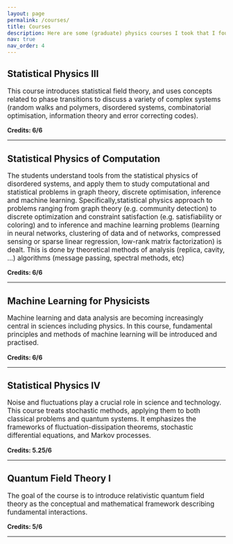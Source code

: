 ```yaml
---
layout: page
permalink: /courses/
title: Courses
description: Here are some (graduate) physics courses I took that I found interesting
nav: true
nav_order: 4
---
```


<div class="courses-list">

  <div class="course-item">
    <h2 class="course-title" style="font-size: 1.5em; font-weight: bold;">Statistical Physics III</h2>
    <p class="course-description" style="font-size: 1.1em;">This course introduces statistical field theory, and uses concepts related to phase transitions to discuss a variety of complex systems (random walks and polymers, disordered systems, combinatorial optimisation, information theory and error correcting codes).</p>
    <p class="course-credits" style="font-weight: bold;">Credits: 6/6</p>
  </div>
  <hr>

  <div class="course-item">
    <h2 class="course-title" style="font-size: 1.5em; font-weight: bold;">Statistical Physics of Computation</h2>
    <p class="course-description" style="font-size: 1.1em;">The students understand tools from the statistical physics of disordered systems, and apply them to study computational and statistical problems in graph theory, discrete optimisation, inference and machine learning. Specifically,statistical physics approach to problems ranging from graph theory (e.g. community detection) to discrete optimization and constraint satisfaction (e.g. satisfiability or coloring) and to inference and machine learning problems (learning in neural networks, clustering of data and of networks, compressed sensing or sparse linear regression, low-rank matrix factorization) is dealt. This is done by theoretical methods of analysis (replica, cavity, ...) algorithms (message passing, spectral methods, etc)</p>
    <p class="course-credits" style="font-weight: bold;">Credits: 6/6</p>
  </div>
  <hr>

  <div class="course-item">
    <h2 class="course-title" style="font-size: 1.5em; font-weight: bold;">Machine Learning for Physicists</h2>
    <p class="course-description" style="font-size: 1.1em;">Machine learning and data analysis are becoming increasingly central in sciences including physics. In this course, fundamental principles and methods of machine learning will be introduced and practised.</p>
    <p class="course-credits" style="font-weight: bold;">Credits: 6/6</p>
  </div>
  <hr>

  <div class="course-item">
    <h2 class="course-title" style="font-size: 1.5em; font-weight: bold;">Statistical Physics IV</h2>
    <p class="course-description" style="font-size: 1.1em;">Noise and fluctuations play a crucial role in science and technology. This course treats stochastic methods, applying them to both classical problems and quantum systems. It emphasizes the frameworks of fluctuation-dissipation theorems, stochastic differential equations, and Markov processes.</p>
    <p class="course-credits" style="font-weight: bold;">Credits: 5.25/6</p>
  </div>
  <hr>

  <div class="course-item">
    <h2 class="course-title" style="font-size: 1.5em; font-weight: bold;">Quantum Field Theory I</h2>
    <p class="course-description" style="font-size: 1.1em;">The goal of the course is to introduce relativistic quantum field theory as the conceptual and mathematical framework describing fundamental interactions.</p>
    <p class="course-credits" style="font-weight: bold;">Credits: 5/6</p>
  </div>
  <hr>



</div>
